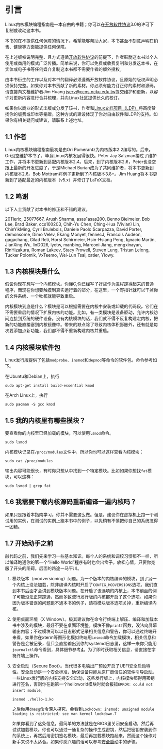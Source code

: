 # 引言

Linux内核模块编程指南是一本自由的书籍；你可以在[开放软件协议](https://opensource.org/licenses/OSL-3.0)3.0的许可下复制或改动这本书。

本书的在不提供任何保障的情况下，希望能够帮助大家，本书甚至不刻意声明在销售、健康等方面能提供任何保障。

在上述版权说明完整、且方式遵循[开放软件协议](https://opensource.org/licenses/OSL-3.0)的前提下，作者鼓励这本书以个人使用或商用的模式广泛传播。简单来说，你可以免费或收费复制和分发这本书，在实体或电子书等任何媒介复制这本书都不需要作者的额外授权。

由本书衍生的工作以及对本书的翻译必须遵循开放软件协议，且原始的版权声明必须保持完整。如果你对本书贡献了新的素材，你必须有能力订正你的素材和源码。请直接向文档维护者Jim Huang <jserv@ccns.ncku.edu.tw>提交维护和更新，以容许对更新内容进行合并梳理，并向Linux社区提供长久的校订。

如果你以商业的形式出版或分发了该书，作者和[Linux文档项目（LDP）](https://tldp.org/)将高度赞扬你的版费或印本等捐赠。这种方式的建设体现了你对自由软件和LDP的支持。如果你有相关疑问或建议，请联系上述地址。

## 1.1 作者

Linux内核模块编程指南最初是由Ori Pomerantz为内核版本2.2编写的。后来，Ori没空维护本书了，毕竟Linux内核发展得很快。Peter Jay Salzman接过了维护工作，并将本书更新到适配内核版本2.4。后来，到了内核版本2.6，Peter也没空跟上最新的开发进度了，于是Michael Burian成为了共同维护者，将本书更新到内核版本2.6。Bob Mottram将例子更新到了内核版本3.8+。Jim Huang将本书更新到了适配最近的内核版本（v5.x）并修订了LaTeX文档。

## 1.2 鸣谢

以下人士贡献了对本书的修正和不错的建议。

2011eric, 25077667, Arush Sharma, asas1asas200, Benno Bielmeier, Bob Lee, Brad Baker, ccs100203, Chih-Yu Chen, Ching-Hua (Vivian) Lin, ChinYikMing, Cyril Brulebois, Daniele Paolo Scarpazza, David Porter, demonsome, Dimo Velev, Ekang Monyet, fennecJ, Francois Audeon, gagachang, Gilad Reti, Horst Schirmeier, Hsin-Hsiang Peng, Ignacio Martin, JianXing Wu, linD026, lyctw, manbing, Marconi Jiang, mengxinayan, RinHizakura, Roman Lakeev, Stacy Prowell, Steven Lung, Tristan Lelong, Tucker Polomik, VxTeemo, Wei-Lun Tsai, xatier, Ylowy.

## 1.3 内核模块是什么

假设你现在想写一个内核模块。你懂C,你已经写了好些作为进程跑得起来的普通程序，而现在你想要触摸到真实运行着的部分，在这里，一个野指针就可以干掉你的文件系统、一个吐核就能导致重启。

内核模块到底是什么？模块是可以根据需要在内核中安装或卸载的代码段。它们在不需要重启的情况下扩展内核的功能。比如，有一类模块是设备驱动，允许内核访问连接到系统的硬件设备。没有内核模块的话，我们就不得不反复构建宏内核，把新的功能直接塞到内核镜像中。带来的缺点除了导致内核体积膨胀外，还有就是每次要添加点新功能，我们都不得不重新构建内核并重启。

## 1.4 内核模块软件包

Linux发行版提供了包括`modprobe`、`insmod`和`depmod`等命令的软件包。命令参考如下。

在Ubuntu和Debian上，执行

```shell
sudo apt-get install build-essential kmod
```

在Arch Linux上，执行

```shell
sudo pacman -S gcc kmod
```

## 1.5 我的内核里有哪些模块？

要查看你的内核里已经加载的模块，可以使用`lsmod`命令。

```shell
sudo lsmod
```

内核模块记录在`/proc/modules`文件中，所以你也可以这样查看内核模块：

```shell
sudo cat /proc/modules
```

输出内容可能很长，有时你只想从中找到一个特定模块。比如如果你想找`fat`模块，可以这样：

```shell
sudo lsmod | grep fat
```

## 1.6 我需要下载内核源码重新编译一遍内核吗？

如果只是跟着本指南学习，你并不需要这么做。但是，建议你在虚拟机上跑一个测试用的实例，在测试的实例上跑本书中的例子，以免稍有不慎把你自己的系统搅得一团糟。

## 1.7 开始动手之前

敲代码之前，我们先来学习一些基本知识。每个人的系统和调校习惯都不一样，所以编译跑通你的第一个“Hello World”程序有时也会出岔子。放松心情，只要你克服了开头的阻碍，后面的路途一马平川。

1. 模块版本（modversioning）问题。为一个版本的内核编译的模块，到了另一个内核上没法加载，除非编译内核时开启了`CONFIG_MODVERSIONS`选项。我们直到本书后面才会讲到模块版本问题。在开启了该选项的内核上，本书前面的例子可能没法正常跑通，然而多数流行发行版的内核都开启了这个选项。如果你因为版本错误的问题跑不通本书的例子，请将模块版本选项关掉，重新编译内核。
2. 使用桌面环境（X Window）。极其建议你在命令行终端上解压、编译和加载本书中涉及的模块，最好不要在桌面环境整。模块不像`printf`函数，没法向屏幕输出内容；不过模块可以以日志形式记录相关信息和警告，你可以通过终端开来看。如果你在xterm等图形化模拟终端用`insmod`命令加载模块，相关信息和警告是会被记录，但只会直接输出到你的systemd日志里，这样一来你只能用`journalctl`命令看到，具体细节参考[4](4_hello_world.md)。为了即时获取相关信息，请直接在字符终端上操作。
3. 安全启动（Secure Boot）。当代很多电脑出厂预设开启了UEFI安全启动特性。安全启动是一个安全标准，确保设备只能从原厂商信任的软件引导启动。一些Linux发行版的内核支持安全启动，这些发行版上，内核模块都得用密钥进行签名，否则你在跑第一个helloworld模块时就会报错`ERROR: could not insert module`。

    ```shell
    insmod ./hello-1.ko
    ```
    
    之后你用`dmesg`命令深入探究，会看到`Lockdown: insmod: unsigned module loading is restricted; see man kernel lockdown.7`

    如果你看到了这条信息，最简单的方法就是在BIOS里关闭安全启动，然后再试试加载模块。你也可以通过一通复杂的操作生成密钥，然后把密钥安装到你的系统上，再然后用密钥签名模块，最后再加载模块跑起来。然而这个操作对新手来说不太适合。如果你感兴趣的话可以参考[安全启动](https://wiki.debian.org/SecureBoot)中的步骤。
